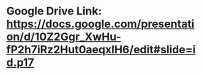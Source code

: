 # Google Drive Link: https://docs.google.com/presentation/d/10Z2Ggr_XwHu-fP2h7iRz2Hut0aeqxlH6/edit#slide=id.p17
